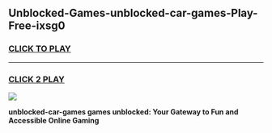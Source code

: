 
## Unblocked-Games-unblocked-car-games-Play-Free-ixsg0
<h3>
<a href="https://premium76.site?title=unblocked-car-games&ref=20A">CLICK TO PLAY</a></h3>
<hr>

<h3>
<a href="https://premium76.site?title=unblocked-car-games&ref=20A">CLICK 2 PLAY</a>
  
</h3>

<a href="https://premium76.site?title=unblocked-car-games&ref=20A"><img src="https://clearcache.store/games.png"></a>


**unblocked-car-games games unblocked: Your Gateway to Fun and Accessible Online Gaming**
